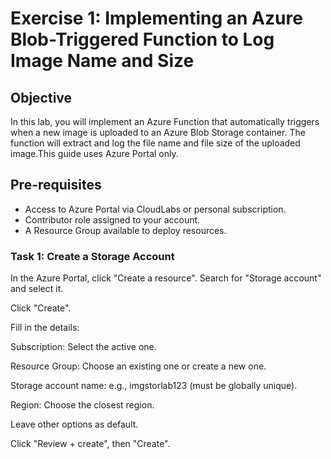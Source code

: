 # Exercise 1: Implementing an Azure Blob-Triggered Function to Log Image Name and Size
## Objective
In this lab, you will implement an Azure Function that automatically triggers when a new image is uploaded to an Azure Blob Storage container. The function will extract and log the file name and file size of the uploaded image.This guide uses Azure Portal only.

## Pre-requisites
- Access to Azure Portal via CloudLabs or personal subscription.
- Contributor role assigned to your account.
- A Resource Group available to deploy resources.

### **Task 1: Create a Storage Account**
In the Azure Portal, click "Create a resource". Search for "Storage account" and select it.

Click "Create".

Fill in the details:

Subscription: Select the active one.

Resource Group: Choose an existing one or create a new one.

Storage account name: e.g., imgstorlab123 (must be globally unique).

Region: Choose the closest region.

Leave other options as default.

Click "Review + create", then "Create".
